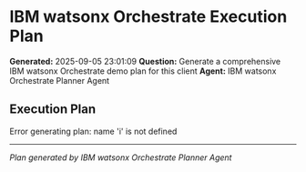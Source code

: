 # IBM watsonx Orchestrate Execution Plan

**Generated:** 2025-09-05 23:01:09
**Question:** Generate a comprehensive IBM watsonx Orchestrate demo plan for this client
**Agent:** IBM watsonx Orchestrate Planner Agent

## Execution Plan

Error generating plan: name 'i' is not defined

---
*Plan generated by IBM watsonx Orchestrate Planner Agent*
